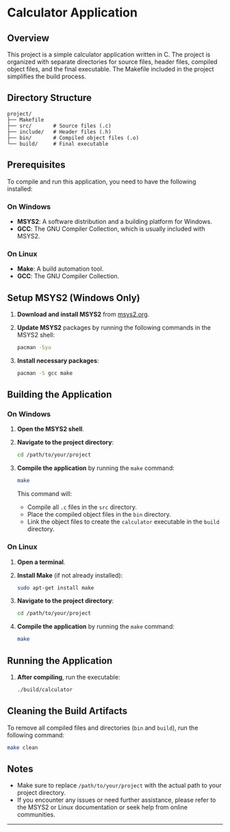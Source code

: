 # Calculator Application

## Overview

This project is a simple calculator application written in C. The project is organized with separate directories for source files, header files, compiled object files, and the final executable. The Makefile included in the project simplifies the build process.

## Directory Structure

```
project/
├── Makefile
├── src/       # Source files (.c)
├── include/   # Header files (.h)
├── bin/       # Compiled object files (.o)
└── build/     # Final executable
```

## Prerequisites

To compile and run this application, you need to have the following installed:

### On Windows

- **MSYS2**: A software distribution and a building platform for Windows.
- **GCC**: The GNU Compiler Collection, which is usually included with MSYS2.

### On Linux

- **Make**: A build automation tool.
- **GCC**: The GNU Compiler Collection.

## Setup MSYS2 (Windows Only)

1. **Download and install MSYS2** from [msys2.org](https://www.msys2.org/).
2. **Update MSYS2** packages by running the following commands in the MSYS2 shell:

    ```sh
    pacman -Syu
    ```

3. **Install necessary packages**:

    ```sh
    pacman -S gcc make
    ```

## Building the Application

### On Windows

1. **Open the MSYS2 shell**.
2. **Navigate to the project directory**:

    ```sh
    cd /path/to/your/project
    ```

3. **Compile the application** by running the `make` command:

    ```sh
    make
    ```

   This command will:
   - Compile all `.c` files in the `src` directory.
   - Place the compiled object files in the `bin` directory.
   - Link the object files to create the `calculator` executable in the `build` directory.

### On Linux

1. **Open a terminal**.
2. **Install Make** (if not already installed):

    ```sh
    sudo apt-get install make
    ```

3. **Navigate to the project directory**:

    ```sh
    cd /path/to/your/project
    ```

4. **Compile the application** by running the `make` command:

    ```sh
    make
    ```

## Running the Application

1. **After compiling**, run the executable:

    ```sh
    ./build/calculator
    ```

## Cleaning the Build Artifacts

To remove all compiled files and directories (`bin` and `build`), run the following command:

```sh
make clean
```

## Notes

- Make sure to replace `/path/to/your/project` with the actual path to your project directory.
- If you encounter any issues or need further assistance, please refer to the MSYS2 or Linux documentation or seek help from online communities.

---
